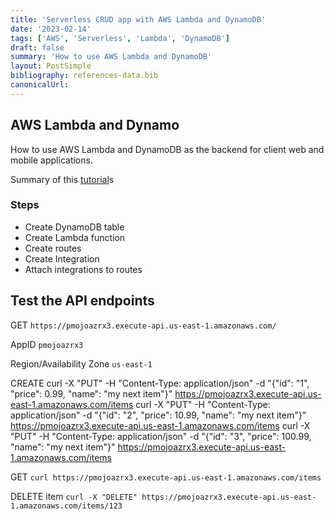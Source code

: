 ```yaml
---
title: 'Serverless CRUD app with AWS Lambda and DynamoDB'
date: '2023-02-14'
tags: ['AWS', 'Serverless', 'Lambda', 'DynamoDB']
draft: false
summary: 'How to use AWS Lambda and DynamoDB'
layout: PostSimple
bibliography: references-data.bib
canonicalUrl:
---
```


## AWS Lambda and Dynamo

How to use AWS Lambda and DynamoDB as the backend for client web and mobile applications.

Summary of this [tutorial](https://docs.aws.amazon.com/apigateway/latest/developerguide/http-api-dynamo-db.html)s

### Steps

- Create DynamoDB table
- Create Lambda function
- Create routes
- Create Integration
- Attach integrations to routes

## Test the API endpoints

GET
`https://pmojoazrx3.execute-api.us-east-1.amazonaws.com/`

AppID
`pmojoazrx3`

Region/Availability Zone
`us-east-1`

CREATE
curl -X "PUT" -H "Content-Type: application/json" -d "{\"id\": \"1\", \"price\": 0.99, \"name\": \"my next item\"}" https://pmojoazrx3.execute-api.us-east-1.amazonaws.com/items
curl -X "PUT" -H "Content-Type: application/json" -d "{\"id\": \"2\", \"price\": 10.99, \"name\": \"my next item\"}" https://pmojoazrx3.execute-api.us-east-1.amazonaws.com/items
curl -X "PUT" -H "Content-Type: application/json" -d "{\"id\": \"3\", \"price\": 100.99, \"name\": \"my next item\"}" https://pmojoazrx3.execute-api.us-east-1.amazonaws.com/items

GET
`curl https://pmojoazrx3.execute-api.us-east-1.amazonaws.com/items`

DELETE item
`curl -X "DELETE" https://pmojoazrx3.execute-api.us-east-1.amazonaws.com/items/123`
